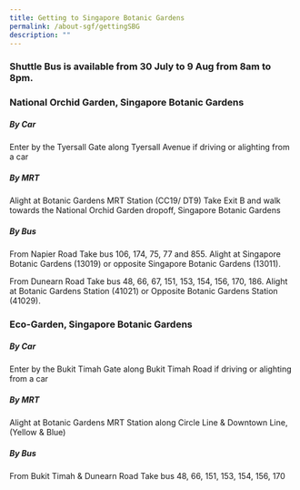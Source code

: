 ```yaml
---
title: Getting to Singapore Botanic Gardens
permalink: /about-sgf/gettingSBG
description: ""
---
```

### Shuttle Bus is available from 30 July to 9 Aug from 8am to 8pm. 


### National Orchid Garden,  Singapore Botanic Gardens

##### By Car
Enter by the Tyersall Gate along Tyersall Avenue if driving or alighting from a car

##### By MRT
Alight at Botanic Gardens MRT Station (CC19/ DT9)
Take Exit B and walk towards the National Orchid Garden dropoff, Singapore Botanic Gardens

##### By Bus
From Napier Road
Take bus 106, 174, 75, 77 and 855. Alight at Singapore Botanic Gardens (13019) or opposite Singapore Botanic Gardens (13011).

From Dunearn Road
Take bus 48, 66, 67, 151, 153, 154, 156, 170, 186. Alight at Botanic Gardens Station (41021) or Opposite Botanic Gardens Station (41029).

### Eco-Garden,  Singapore Botanic Gardens

##### By Car
Enter by the Bukit Timah Gate along Bukit Timah Road if driving or alighting from a car

##### By MRT
Alight at Botanic Gardens MRT Station along Circle Line & Downtown Line, (Yellow & Blue)

##### By Bus
From Bukit Timah & Dunearn Road
Take bus 48, 66, 151, 153, 154, 156, 170